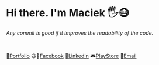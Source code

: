 # Hi there. I'm Maciek 🖐️😷



*Any commit is good if it improves the readability of the code.*

<br>

🥏[Portfolio][Portfolio]
😃📘[Facebook][Facebook]
👔[LinkedIn][LinkedIn]
🎮[PlayStore][PlayStore]
📧<a href="mailto:nalewajkamaciek@gmail.com"><span class="label">Email</span></a>


[Portfolio]: https://maciejnalewajka.github.io/
[Facebook]: https://www.facebook.com/maciek.nalewajka
[LinkedIn]: https://www.linkedin.com/in/maciejnalewajka/
[PlayStore]: https://play.google.com/store/apps/developer?id=Maciej+Nalewajka
